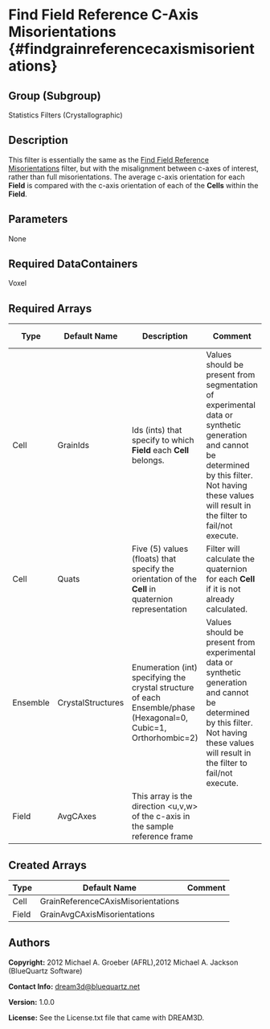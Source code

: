 Find Field Reference C-Axis Misorientations {#findgrainreferencecaxismisorientations}
======

## Group (Subgroup) ##
Statistics Filters (Crystallographic)

## Description ##
This filter is essentially the same as the [Find Field Reference Misorientations](FindGrainReferenceMisorientations.html "") filter, but with the misalignment between c-axes of interest, rather than full misorientations.  The average c-axis orientation for each **Field** is compared with the c-axis orientation of each of the **Cells** within the **Field**. 

## Parameters ##
None

## Required DataContainers ##
Voxel

## Required Arrays ##

| Type | Default Name | Description | Comment | Filters Known to Create Data
|------|--------------|-------------|---------|-----|
| Cell | GrainIds | Ids (ints) that specify to which **Field** each **Cell** belongs. | Values should be present from segmentation of experimental data or synthetic generation and cannot be determined by this filter. Not having these values will result in the filter to fail/not execute. | Segment Fields (Misorientation, C-Axis Misorientation, Scalar) (Reconstruction), Read Dx File (IO), Read Ph File (IO), Pack Primary Phases (SyntheticBuilding), Insert Precipitate Phases (SyntheticBuilding), Establish Matrix Phase (SyntheticBuilding) |
| Cell | Quats | Five (5) values (floats) that specify the orientation of the **Cell** in quaternion representation | Filter will calculate the quaternion for each **Cell** if it is not already calculated. | Find Cell Quaternions (Generic) |
| Ensemble | CrystalStructures | Enumeration (int) specifying the crystal structure of each Ensemble/phase (Hexagonal=0, Cubic=1, Orthorhombic=2) | Values should be present from experimental data or synthetic generation and cannot be determined by this filter. Not having these values will result in the filter to fail/not execute. | Read H5Ebsd File (IO), Read Ensemble Info File (IO), Initialize Synthetic Volume (SyntheticBuilding) |
| Field | AvgCAxes | This array is the direction <u,v,w> of the c-axis in the sample reference frame |  | Find Average C-Axis Orientations (Statistics) |

## Created Arrays ##

| Type | Default Name | Comment |
|------|--------------|---------|
| Cell | GrainReferenceCAxisMisorientations |  |
| Field | GrainAvgCAxisMisorientations |  |

## Authors ##

**Copyright:** 2012 Michael A. Groeber (AFRL),2012 Michael A. Jackson (BlueQuartz Software)

**Contact Info:** dream3d@bluequartz.net

**Version:** 1.0.0

**License:**  See the License.txt file that came with DREAM3D.



